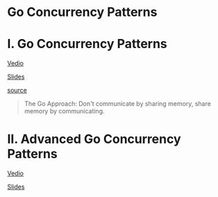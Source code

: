 Go Concurrency Patterns
=======================

# I. Go Concurrency Patterns

<a href="http://www.youtube.com/watch?v=f6kdp27TYZs" target="_blank">Vedio</a>

<a href="http://talks.golang.org/2012/concurrency.slide" target="_blank">Slides</a>

<a href="http://code.google.com/r/vineychow-golang/source/browse/#hg%2F2012%2Fconcurrency%2Fsupport" target="_blank">source</a>

> The Go Approach: Don't communicate by sharing memory, share memory by communicating.

# II. Advanced Go Concurrency Patterns

<a href="https://www.youtube.com/watch?v=QDDwwePbDtw" target="_blank">Vedio</a>

<a href="http://talks.golang.org/2013/advconc.slide" target="_blank">Slides</a>